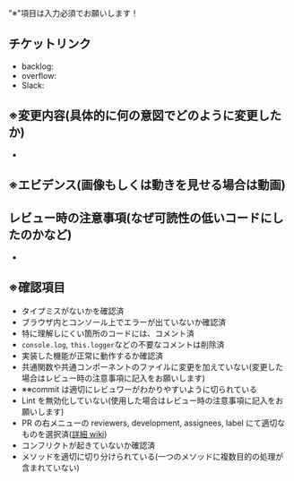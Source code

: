 "※"項目は入力必須でお願いします！

## チケットリンク

- backlog:
- overflow:
- Slack:

## ※変更内容(具体的に何の意図でどのように変更したか)

-

## ※エビデンス(画像もしくは動きを見せる場合は動画)

## レビュー時の注意事項(なぜ可読性の低いコードにしたのかなど)

-

## ※確認項目

- タイプミスがないかを確認済
- ブラウザ内とコンソール上でエラーが出ていないか確認済
- 特に理解しにくい箇所のコードには、コメント済
- `console.log`, `this.logger`などの不要なコメントは削除済
- 実装した機能が正常に動作するか確認済
- 共通関数や共通コンポーネントのファイルに変更を加えていない(変更した場合はレビュー時の注意事項に記入をお願いします)
- ※※commit は適切にレビュワーがわかりやすいように切られている
- Lint を無効化していない(使用した場合はレビュー時の注意事項に記入をお願いします)
- PR の右メニューの reviewers, development, assignees, label にて適切なものを選択済([詳細 wiki](https://github.com/staqct/ssap-partner-portal-bo-frontend/wiki/%E3%83%97%E3%83%AB%E3%83%AA%E3%82%AF%E3%82%A8%E3%82%B9%E3%83%88%E3%81%AB%E3%81%A4%E3%81%84%E3%81%A6#:~:text=PR%E3%82%92%E5%87%BA%E3%81%99,%E3%81%91%E3%81%BE%E3%81%97%E3%82%87%E3%81%86%E3%80%82))
- コンフリクトが起きていないか確認済
- メソッドを適切に切り分けられている(一つのメソッドに複数目的の処理が含まれていない)

